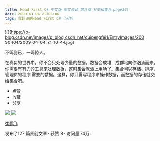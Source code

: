```yaml
---
title: Head First C# 中文版 图文皆译 第八章 枚举和集合 page309
date: 2009-04-04 22:05:00
tags: 我翻译的Head First C#（习作）
---
```

![](https://p-blog.csdn.net/images/p_blog_csdn_net/cuipengfei1/EntryImages/200
90404/2009-04-04_21-16-44.jpg)

不鸣则已，一鸣惊人。

在真实的世界中，你不会只处理少量的数据。数据会成堆、成群地向你汹涌而来。你需要有有力的工具来处理数据，这时集合就派上用场了。集合可以存储、排序、管理你的程序
需要的数据。这样，你只需写程序来操作数据，而数据的存储就交给集合吧。

  * [ 点赞  ](javascript:;)
  * [ 收藏  ](javascript:;)
  * [ 分享 ](javascript:;)

[ ![](https://profile.csdnimg.cn/5/2/5/3_cuipengfei1)
![](https://g.csdnimg.cn/static/user-reg-year/1x/11.png)
](https://blog.csdn.net/cuipengfei1)

[ 崔鹏飞 ](https://blog.csdn.net/cuipengfei1)

发布了127 篇原创文章  ·  获赞 8  ·  访问量 74万+

